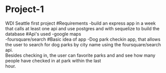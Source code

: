 # Project-1
WDI Seattle first project
#Requirements
-build an express app in a week that calls at least one api and use postgres and with sequelize to build the database
#Api's used
-google maps<br>
-foursquare/search
#Basic idea of app
-Dog park checkin app, that allows the user to search for dog parks by city name using the foursquare/search api.<br>
  Besides checking in, the user can favorite parks and and see how many people have checked in at park within the last<br>  hour.
